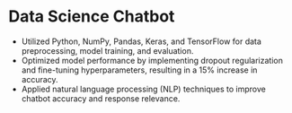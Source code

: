 # Data Science Chatbot

- Utilized Python, NumPy, Pandas, Keras, and TensorFlow for data preprocessing, model training, and evaluation.
- Optimized model performance by implementing dropout regularization and fine-tuning hyperparameters, resulting in a 15% increase in accuracy.
- Applied natural language processing (NLP) techniques to improve chatbot accuracy and response relevance.
